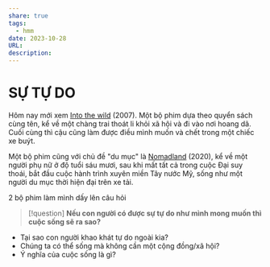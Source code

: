 ```yaml
---
share: true
tags:
  - hmm
date: 2023-10-28
URL: 
description: 
---
```


# SỰ TỰ DO

Hôm nay mới xem [Into the wild](https://www.imdb.com/title/tt0758758/) (2007). Một bộ phim dựa theo quyển sách cùng tên, kể về một chàng trai thoát li khỏi xã hội và đi vào nơi hoang dã. Cuối cùng thì cậu cũng làm được điều mình muốn và chết trong một chiếc xe buýt.

Một bộ phim cũng với chủ đề "du mục" là [Nomadland](https://www.imdb.com/title/tt9770150/) (2020), kể về một người phụ nữ ở độ tuổi sáu mươi, sau khi mất tất cả trong cuộc Đại suy thoái, bắt đầu cuộc hành trình xuyên miền Tây nước Mỹ, sống như một người du mục thời hiện đại trên xe tải.

2 bộ phim làm mình dấy lên câu hỏi


> [!question] 
 **Nếu con người có được sự tự do như mình mong muốn thì cuộc sống sẽ ra sao?**

- Tại sao con người khao khát tự do ngoài kia?
- Chúng ta có thể sống mà không cần một cộng đồng/xã hội?
- Ý nghĩa của cuộc sống là gì?
